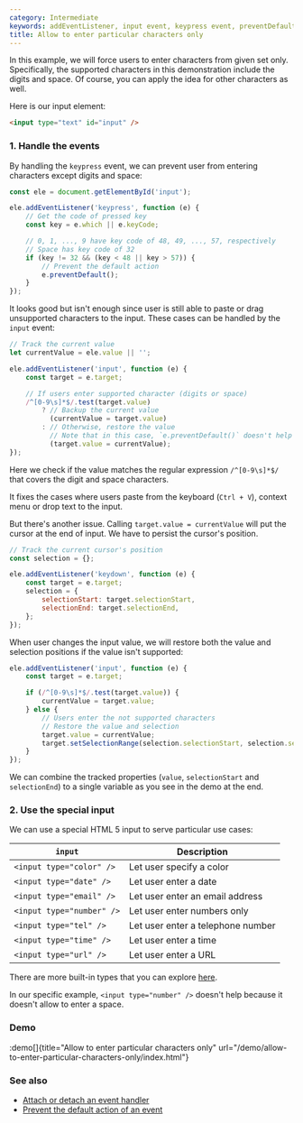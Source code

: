 ```yaml
---
category: Intermediate
keywords: addEventListener, input event, keypress event, preventDefault, selectionEnd, selectionStart, setSelectionRange
title: Allow to enter particular characters only
---
```


In this example, we will force users to enter characters from given set only. Specifically, the supported characters in this demonstration include the digits and space. Of course, you can apply the idea for other characters as well.

Here is our input element:

```html
<input type="text" id="input" />
```

### 1. Handle the events

By handling the `keypress` event, we can prevent user from entering characters except digits and space:

```js
const ele = document.getElementById('input');

ele.addEventListener('keypress', function (e) {
    // Get the code of pressed key
    const key = e.which || e.keyCode;

    // 0, 1, ..., 9 have key code of 48, 49, ..., 57, respectively
    // Space has key code of 32
    if (key != 32 && (key < 48 || key > 57)) {
        // Prevent the default action
        e.preventDefault();
    }
});
```

It looks good but isn't enough since user is still able to paste or drag unsupported characters to the input.
These cases can be handled by the `input` event:

```js
// Track the current value
let currentValue = ele.value || '';

ele.addEventListener('input', function (e) {
    const target = e.target;

    // If users enter supported character (digits or space)
    /^[0-9\s]*$/.test(target.value)
        ? // Backup the current value
          (currentValue = target.value)
        : // Otherwise, restore the value
          // Note that in this case, `e.preventDefault()` doesn't help
          (target.value = currentValue);
});
```

Here we check if the value matches the regular expression `/^[0-9\s]*$/` that covers the digit and space characters.

It fixes the cases where users paste from the keyboard (`Ctrl + V`), context menu or drop text to the input.

But there's another issue. Calling `target.value = currentValue` will put the cursor at the end of input. We have to persist the cursor's position.

```js
// Track the current cursor's position
const selection = {};

ele.addEventListener('keydown', function (e) {
    const target = e.target;
    selection = {
        selectionStart: target.selectionStart,
        selectionEnd: target.selectionEnd,
    };
});
```

When user changes the input value, we will restore both the value and selection positions if the value isn't supported:

```js
ele.addEventListener('input', function (e) {
    const target = e.target;

    if (/^[0-9\s]*$/.test(target.value)) {
        currentValue = target.value;
    } else {
        // Users enter the not supported characters
        // Restore the value and selection
        target.value = currentValue;
        target.setSelectionRange(selection.selectionStart, selection.selectionEnd);
    }
});
```

We can combine the tracked properties (`value`, `selectionStart` and `selectionEnd`) to a single variable as you
see in the demo at the end.

### 2. Use the special input

We can use a special HTML 5 input to serve particular use cases:

| `input`                   | Description                       |
| ------------------------- | --------------------------------- |
| `<input type="color" />`  | Let user specify a color          |
| `<input type="date" />`   | Let user enter a date             |
| `<input type="email" />`  | Let user enter an email address   |
| `<input type="number" />` | Let user enter numbers only       |
| `<input type="tel" />`    | Let user enter a telephone number |
| `<input type="time" />`   | Let user enter a time             |
| `<input type="url" />`    | Let user enter a URL              |

There are more built-in types that you can explore [here](https://developer.mozilla.org/en-US/docs/Web/HTML/Element/input#%3Cinput%3E_types).

In our specific example, `<input type="number" />` doesn't help because it doesn't allow to enter a space.

### Demo

:demo[]{title="Allow to enter particular characters only" url="/demo/allow-to-enter-particular-characters-only/index.html"}

### See also

-   [Attach or detach an event handler](/attach-or-detach-an-event-handler)
-   [Prevent the default action of an event](/prevent-the-default-action-of-an-event)
